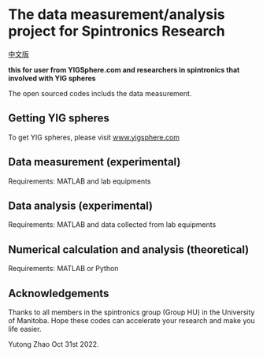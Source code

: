 # The data measurement/analysis project for Spintronics Research

[中文版](README_cn.md)

**this for user from YIGSphere.com and researchers in spintronics that involved with YIG spheres**

The open sourced codes includs the data measurement.

## Getting YIG spheres

To get YIG spheres, please visit www.yigsphere.com

## Data measurement (experimental)

Requirements: MATLAB and lab equipments


## Data analysis (experimental)

Requirements: MATLAB and data collected from lab equipments

## Numerical calculation and analysis (theoretical)

Requirements: MATLAB or Python

## Acknowledgements

Thanks to all members in the spintronics group (Group HU) in the University of Manitoba.
Hope these codes can accelerate your research and make you life easier.

Yutong Zhao
Oct 31st 2022.
